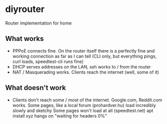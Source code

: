 # diyrouter
Router implementation for home

## What works
* PPPoE connects fine. On the router itself there is a perfectly fine and 
working connection as far as I can tell (CLI only, but everything pings,
curl loads, speedtest-cli runs fine)
* DHCP serves addresses on the LAN, ssh works to / from the router
* NAT / Masquerading works. Clients reach the internet (well, some of it)


## What doesn't work
* Clients don't reach some / most of the internet. Google.com, Reddit.com works.
Some pages, like a local forum (prohardver.hu) load incredibly slowly and sketchy
Some pages won't load at all (speedtest.net)
apt install xyz hangs on "waiting for headers 0%"


